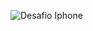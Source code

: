 ![Desafio Iphone](https://github.com/Henriqueclucas/desafioIphone/assets/53881401/f67de773-06c6-4472-bb91-035b03282143)
